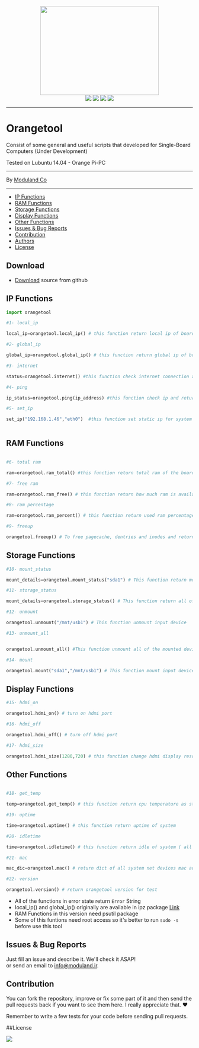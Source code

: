 <div align="center">
<img src="http://www.shaghighi.ir/photos/orangetool.jpg" height=240px width=320px>

</br>
<a href="https://scrutinizer-ci.com/g/Moduland/Orangetool/?branch=master"><img src="https://scrutinizer-ci.com/g/Moduland/Orangetool/badges/quality-score.png?b=master"></a>
<a href="https://scrutinizer-ci.com/g/Moduland/Orangetool/build-status/master"><img src="https://scrutinizer-ci.com/g/Moduland/Orangetool/badges/build.png?b=master"></a>
<a href="http://www.python.org"><img src="https://img.shields.io/badge/python-3.3%2C3.4%2C3.5%2C3.6-blue.svg"></a>
<a href="https://badge.fury.io/py/orangetool"><img src="https://badge.fury.io/py/orangetool.svg"></a>

</div>

----------


# Orangetool
	
Consist of some general and useful scripts that developed for Single-Board Computers (Under Development)					

Tested on Lubuntu 14.04 - Orange Pi-PC

----------
	
By [Moduland Co](http://www.moduland.ir)		

----------

- [IP Functions](#ip-functions)
- [RAM Functions](#ram-functions)
- [Storage Functions](#storage-functions)	
- [Display Functions](#display-functions)	
- [Other Functions](#other-functions)
- [Issues & Bug Reports](#issues--bug-reports)
- [Contribution](#contribution)
- [Authors](https://github.com/Moduland/Orangetool/blob/master/AUTHORS.md)
- [License](#license)
</hr>
</hr>

## Download ##

- [Download](https://github.com/Moduland/Orangetool/archive/master.zip) source from github

## IP Functions

```python
import orangetool

#1- local_ip

local_ip=orangetool.local_ip() # this function return local ip of board as string

#2- global_ip

global_ip=orangetool.global_ip() # this function return global ip of board as string

#3- internet 

status=orangetool.internet() #this function check internet connection and return True if internet connection is stable

#4- ping

ip_status=orangetool.ping(ip_address) #this function check ip and return True if this ip is available in network and False otherwise

#5- set_ip

set_ip("192.168.1.46","eth0")  #this function set static ip for system



```

## RAM Functions		

```python
 
#6- total ram

ram=orangetool.ram_total() #this function return total ram of the board

#7- free ram

ram=orangetool.ram_free() # this function return how much ram is available in the board

#8- ram percentage

ram=orangetool.ram_percent() # this function return used ram percentage

#9- freeup

orangetool.freeup() # To free pagecache, dentries and inodes and return freeuped amount

```

## Storage Functions				

```python
#10- mount_status

mount_details=orangetool.mount_status("sda1") # This function return mount addresses of input device

#11- storage_status

mount_details=orangetool.storage_status() # This function return all of the inserted storage and their status

#12- unmount

orangetool.unmount("/mnt/usb1") # This function unmount input device

#13- unmount_all


orangetool.unmount_all() #This function unmount all of the mounted devices

#14- mount

orangetool.mount("sda1","/mnt/usb1") # This function mount input device in input addresses

```

## Display Functions				

```python
#15- hdmi_on

orangetool.hdmi_on() # turn on hdmi port

#16- hdmi_off

orangetool.hdmi_off() # turn off hdmi port

#17- hdmi_size

orangetool.hdmi_size(1280,720) # this function change hdmi display resolution

```

## Other Functions			

```python

#18- get_temp

temp=orangetool.get_temp() # this function return cpu temperature as string

#19- uptime

time=orangetool.uptime() # this function return uptime of system

#20- idletime

time=orangetool.idletime() # this function return idle of system ( all cores)

#21- mac

mac_dic=orangetool.mac() # return dict of all system net devices mac addresses

#22- version

orangetool.version() # return orangetool version for test

```



- All of the functions in error state return `Error` String
- local_ip() and global_ip() originally are available in ipz package [Link](http://github.com/sepandhaghighi/ipz)
- RAM Functions in this version need psutil package
- Some of this funtions need root access so it's better to run ```sudo -s``` before use this tool



## Issues & Bug Reports			

Just fill an issue and describe it. We'll check it ASAP!							
or send an email to [info@moduland.ir](mailto:info@moduland.ir "info@moduland.ir"). 


## Contribution			

You can fork the repository, improve or fix some part of it and then send the pull requests back if you want to see them here. I really appreciate that. ❤️			

Remember to write a few tests for your code before sending pull requests. 


##License

<a href="https://github.com/Moduland/orangetool/blob/master/LICENSE"><img src="https://img.shields.io/github/license/mashape/apistatus.svg"/></a>
			

